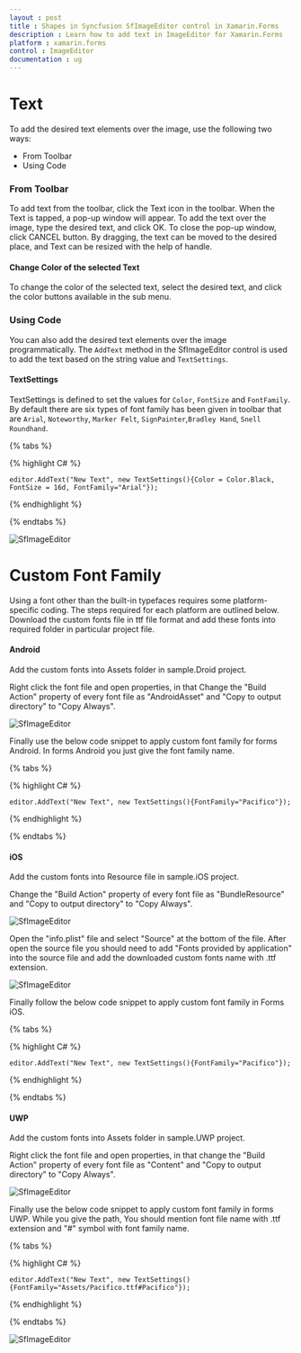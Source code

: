 ```yaml
---
layout : post
title : Shapes in Syncfusion SfImageEditor control in Xamarin.Forms
description : Learn how to add text in ImageEditor for Xamarin.Forms
platform : xamarin.forms
control : ImageEditor
documentation : ug
---
```


# Text

To add the desired text elements over the image, use the following two ways:

* From Toolbar
* Using Code

### From Toolbar

To add text from the toolbar, click the Text icon in the toolbar. When the Text is tapped, a pop-up window will appear. To add the text over the image, type the desired text, and click OK. To close the pop-up window, click CANCEL button. By dragging, the text can be moved to the desired place, and Text can be resized with the help of handle.

#### Change Color of the selected Text

To change the color of the selected text, select the desired text, and click the color buttons available in the sub menu.

### Using Code

You can also add the desired text elements over the image programmatically. The `AddText` method in the SfImageEditor control is used to add the text based on the string value and `TextSettings`.

#### TextSettings

TextSettings is defined to set the values for `Color`, `FontSize` and `FontFamily`. By default there are six types of font family has been given in toolbar that are 
`Arial`, `Noteworthy`, `Marker Felt`, `SignPainter`,`Bradley Hand`, `Snell Roundhand`.


{% tabs %}

{% highlight C# %}

    editor.AddText("New Text", new TextSettings(){Color = Color.Black, FontSize = 16d, FontFamily="Arial"});

{% endhighlight %}

{% endtabs %}

![SfImageEditor](ImageEditor_images/text.png)

# Custom Font Family

Using a font other than the built-in typefaces requires some platform-specific coding. The steps required for each platform are outlined below.
Download the custom fonts file in ttf file format and add these fonts into required folder in particular project file.

#### Android

Add the custom fonts into Assets folder in sample.Droid project.
   
Right click the font file and open properties, in that Change the "Build Action" property of every font file as "AndroidAsset" and "Copy to output directory" to "Copy Always".
    
![SfImageEditor](ImageEditor_images/AndroidCustomFont.png)
    
Finally use the below code snippet to apply custom font family for forms Android. In forms Android you just give the font family name.

{% tabs %}

{% highlight C# %}

    editor.AddText("New Text", new TextSettings(){FontFamily="Pacifico"});

{% endhighlight %}

{% endtabs %}

#### iOS

Add the custom fonts into Resource file in sample.iOS project.
    
Change the "Build Action" property of every font file as "BundleResource" and "Copy to output directory" to "Copy Always".

![SfImageEditor](ImageEditor_images/iOSCustomFont1.png)
    
Open the "info.plist" file and select "Source" at the bottom of the file.
After open the source file you should need to add "Fonts provided by application" into the source file and add the downloaded custom fonts name with .ttf extension.

![SfImageEditor](ImageEditor_images/iOSCustomFont2.png)

Finally follow the below code snippet to apply custom font family in Forms iOS.

{% tabs %}

{% highlight C# %}

    editor.AddText("New Text", new TextSettings(){FontFamily="Pacifico"});

{% endhighlight %}

{% endtabs %}

#### UWP

Add the custom fonts into Assets folder in sample.UWP project.

Right click the font file and open properties, in that change the  "Build Action" property of every font file as "Content" and "Copy to output directory" to "Copy Always".
    
![SfImageEditor](ImageEditor_images/UWPCustomFont.png)

Finally use the below code snippet to apply custom font family in forms UWP. While you give the path, You should mention font file name with .ttf extension and "#" symbol
with font family name.

{% tabs %}

{% highlight C# %}

    editor.AddText("New Text", new TextSettings(){FontFamily="Assets/Pacifico.ttf#Pacifico"});

{% endhighlight %}

{% endtabs %}

![SfImageEditor](ImageEditor_images/FontFamily.png)